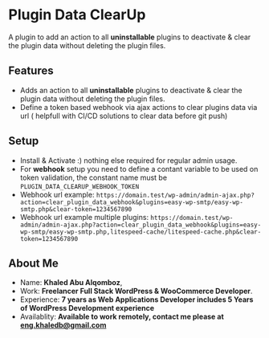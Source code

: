 # Plugin Data ClearUp

A plugin to add an action to all **uninstallable** plugins to deactivate & clear the plugin data without deleting the plugin files.

## Features
- Adds an action to all **uninstallable** plugins to deactivate & clear the plugin data without deleting the plugin files.
- Define a token based webhook via ajax actions to clear plugins data via url ( helpfull with CI/CD solutions to clear data before git push)

## Setup
- Install & Activate :) nothing else required for regular admin usage.
- For **webhook** setup you need to define a contant variable to be used on token validation, the constant name must be `PLUGIN_DATA_CLEARUP_WEBHOOK_TOKEN`
- Webhook url example: `https://domain.test/wp-admin/admin-ajax.php?action=clear_plugin_data_webhook&plugins=easy-wp-smtp/easy-wp-smtp.php&clear-token=1234567890`
- Webhook url example multiple plugins: `https://domain.test/wp-admin/admin-ajax.php?action=clear_plugin_data_webhook&plugins=easy-wp-smtp/easy-wp-smtp.php,litespeed-cache/litespeed-cache.php&clear-token=1234567890`


## About Me
- Name: **Khaled Abu Alqomboz**, 
- Work: **Freelancer Full Stack WordPress & WooCommerce Developer**.
- Experience: **7 years as Web Applications Developer includes 5 Years of WordPress Development experience**
- Availablity: **Available to work remotely, contact me please at eng.khaledb@gmail.com**

